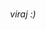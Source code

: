 <!-- Created by VIRAJ :) -->

<!-- My First Three.js Programme. Made with love by Shobhit :) -->
<!DOCTYPE html> 
<html>     
     <head>         
          <meta name="viewport" content="width=device-width, initial-scale=1">
          <meta http-equiv="X-UA-Compatible" content="ie=edge">
          <meta charset="UTF-8">        
          <title>My First Three.js Programme</title>         
          <style>                    
          @import url('https://fonts.googleapis.com/css2?family=Laila&display=swap');        
          body{                                  
          margin:0;                                             
          padding:0;                                                
          scroll-behavior: smooth;                                                
          font-family: 'Laila', sans-serif;                                                
          }       
          h6{                                                
          background-color:#F5F5F5;                                                
          color:#040404;                                                
          padding:2%;                                                
          margin:0;                                                        
          font-size:2rem;                                         
          }                         
          @media screen and (max-width: 600px){         
           h6{                                                                                      
           font-size:0.65rem;
           } 
          }       
          </style>     
    </head>     
    <body>         
         <script src="https://threejs.org/build/three.js"></script>     
         <center>    
         <h6>viraj :)</h6>             
         </center>             
         <script>             
const scene = new THREE.Scene();             
const camera = new THREE.PerspectiveCamera(100, window.innerWidth/window.innerHeight, 1, 10000);             
const renderer = new THREE.WebGLRenderer();             
renderer.setSize(window.innerWidth, window.innerHeight);                                                             
document.body.appendChild(renderer.domElement);                                                     
const geometry = new THREE.BoxGeometry(700, 700, 700, 5, 5, 5);             
const material = new THREE.MeshBasicMaterial({color: 0xffe400,wireframe:true});             
const cube = new THREE.Mesh(geometry, material);             
scene.add(cube);             
camera.position.z = 1200;             
const animate = function(){             
requestAnimationFrame(animate);                 
cube.rotation.x += 0.005;                 
cube.rotation.y += 0.005; 
cube.rotation.z += 0.03;                
renderer.render(scene, camera);             
};             
animate();         
          </script>     
    </body> 
</html>
